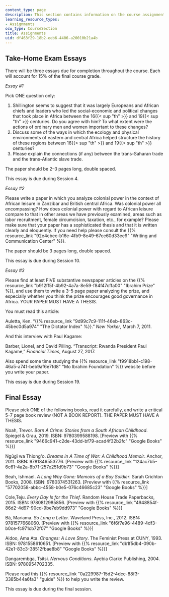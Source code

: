 ```yaml
---
content_type: page
description: This section contains information on the course assignments.
learning_resource_types:
- Assignments
ocw_type: CourseSection
title: Assignments
uid: df463f29-18b2-eeb6-4406-a20010b21a4b
---
```


Take-Home Exam Essays
---------------------

There will be three essays due for completion throughout the course. Each will account for 15% of the final course grade.

_Essay #1_

Pick ONE question only:

1.  Shillington seems to suggest that it was largely Europeans and African chiefs and leaders who led the social-economic and political changes that took place in Africa between the 16{{< sup "th" >}} and 19{{< sup "th" >}} centuries. Do you agree with him? To what extent were the actions of ordinary men and women important to these changes?
2.  Discuss some of the ways in which the ecology and physical environments of eastern and central Africa helped structure the history of these regions between 16{{< sup "th" >}} and 19{{< sup "th" >}} centuries?
3.  Please explain the connections (if any) between the trans-Saharan trade and the trans-Atlantic slave trade.

The paper should be 2–3 pages long, double spaced.

This essay is due during Session 4.

_Essay #2_

Please write a paper in which you analyze colonial power in the context of African leisure in Zanzibar and British central Africa. Was colonial power all encompassing? How does colonial power with regard to African leisure compare to that in other areas we have previously examined, areas such as labor recruitment, female circumcision, taxation, etc., for example? Please make sure that your paper has a sophisticated thesis and that it is written clearly and eloquently. If you need help please consult the {{% resource_link "92e4cbec-b16e-4fb9-8e49-67ce60d33ee9" "Writing and Communication Center" %}}.

The paper should be 3 pages long, double spaced.

This essay is due during Session 10.

_Essay #3_

Please find at least FIVE substantive newspaper articles on the {{% resource_link "b912ff5f-4b92-4a7a-8e59-f84f47cffa00" "Ibrahim Prize" %}}, and use them to write a 3–5 page paper analyzing the prize, and especially whether you think the prize encourages good governance in Africa. YOUR PAPER MUST HAVE A THESIS.

You must read this article:

Auletta, Ken. “{{% resource_link "9d99c7c9-111f-46eb-863c-45bec0d5a974" "The Dictator Index" %}}.” _New Yorker_, March 7, 2011.

And this interview with Paul Kagame:

Barber, Lionel, and David Pilling. “Transcript: Rwanda President Paul Kagame,” _Financial Times_, August 27, 2017.

Also spend some time studying the {{% resource_link "f9918bb1-c198-46a5-a741-beb9af6e7fd8" "Mo Ibrahim Foundation" %}} website before you write your paper.

This essay is due during Session 19.

Final Essay
-----------

Please pick ONE of the following books, read it carefully, and write a critical 5–7 page book review (NOT A BOOK REPORT). THE PAPER MUST HAVE A THESIS.

Noah, Trevor. _Born A Crime: Stories from a South African Childhood_. Spiegel & Grau, 2019. ISBN: 9780399588198. \[Preview with {{% resource_link "9466c941-c2de-43dd-bf79-acad4f32b2fc" "Google Books" %}}\]

Ngũgĩ wa Thiong'o. _Dreams in A Time of War: A Childhood Memoir_. Anchor, 2011. ISBN: 9781846553776. \[Preview with {{% resource_link "124ac7b5-6c61-4a2a-8b71-257e251d9b73" "Google Books" %}}\]

Beah, Ishmael. _A Long Way Gone: Memoirs of a Boy Soldier_. Sarah Crichton Books, 2008. ISBN: 9780374531263. \[Preview with {{% resource_link "57702058-abbc-4558-b0e5-076c46685c23" "Google Books" %}}\]

Cole,Teju. _Every Day Is for the Thief_. Random House Trade Paperbacks, 2015. ISBN: 9780812985856. \[Preview with {{% resource_link "4948854f-86d2-4d97-90cd-9be7eb9dd973" "Google Books" %}}\]

Bâ, Mariama. _So Long a Letter_. Waveland Press, Inc., 2012. ISBN: 9781577668060. \[Preview with {{% resource_link "6f6f7e96-4489-4df3-b0ce-fc971cb72f07" "Google Books" %}}\]

Aidoo, Ama Ata. _Changes: A Love Story_. The Feminist Press at CUNY, 1993. ISBN: 9781558610651. \[Preview with {{% resource_link "db1f5db4-090b-42e1-83c3-38512fbae8b8" "Google Books" %}}\]

Dangarembga, Tsitsi. _Nervous Conditions_. Ayebia Clarke Publishing, 2004. ISBN: 9780954702335.

Please read this {{% resource_link "0a229987-15d2-4dcc-88f3-3385b44a6fa3" "guide" %}} to help you write the review.

This essay is due during the final session.